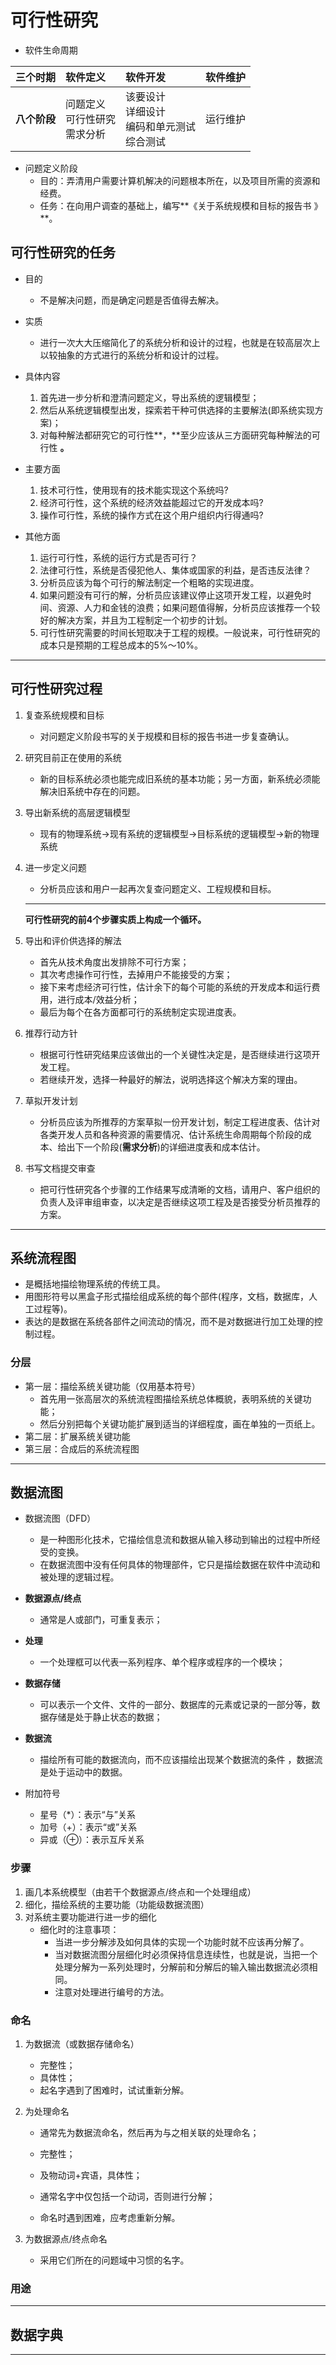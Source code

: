 # 可行性研究

- 软件生命周期

|   三个时期   | 软件定义                           | 软件开发                                           | 软件维护 |
| :----------: | :--------------------------------- | :------------------------------------------------- | :------- |
| **八个阶段** | 问题定义<br>可行性研究<br>需求分析 | 该要设计<br>详细设计<br>编码和单元测试<br>综合测试 | 运行维护 |

- 问题定义阶段
  - 目的：弄清用户需要计算机解决的问题根本所在，以及项目所需的资源和经费。
  - 任务：在向用户调查的基础上，编写**《关于系统规模和目标的报告书 》**。



## 可行性研究的任务

- 目的
  - 不是解决问题，而是确定问题是否值得去解决。
- 实质
  - 进行一次大大压缩简化了的系统分析和设计的过程，也就是在较高层次上以较抽象的方式进行的系统分析和设计的过程。
- 具体内容
  1. 首先进一步分析和澄清问题定义，导出系统的逻辑模型；
  2. 然后从系统逻辑模型出发，探索若干种可供选择的主要解法(即系统实现方案)；
  3. 对每种解法都研究它的可行性**，**至少应该从三方面研究每种解法的可行性 **。**
- 主要方面
  1. 技术可行性，使用现有的技术能实现这个系统吗?
  2. 经济可行性，这个系统的经济效益能超过它的开发成本吗?
  3. 操作可行性，系统的操作方式在这个用户组织内行得通吗?

- 其他方面
  1. 运行可行性，系统的运行方式是否可行？
  2. 法律可行性，系统是否侵犯他人、集体或国家的利益，是否违反法律？
  3. 分析员应该为每个可行的解法制定一个粗略的实现进度。
  4. 如果问题没有可行的解，分析员应该建议停止这项开发工程，以避免时间、资源、人力和金钱的浪费；如果问题值得解，分析员应该推荐一个较好的解决方案，并且为工程制定一个初步的计划。
  5. 可行性研究需要的时间长短取决于工程的规模。一般说来，可行性研究的成本只是预期的工程总成本的5%～10%。

***



## 可行性研究过程

1. 复查系统规模和目标

   - 对问题定义阶段书写的关于规模和目标的报告书进一步复查确认。

2. 研究目前正在使用的系统

   - 新的目标系统必须也能完成旧系统的基本功能；另一方面，新系统必须能解决旧系统中存在的问题。 

3. 导出新系统的高层逻辑模型

   - 现有的物理系统→现有系统的逻辑模型→目标系统的逻辑模型→新的物理系统

4. 进一步定义问题

   - 分析员应该和用户一起再次复查问题定义、工程规模和目标。

   ***

   **可行性研究的前4个步骤实质上构成一个循环。**

   

5. 导出和评价供选择的解法

   - 首先从技术角度出发排除不可行方案；
   - 其次考虑操作可行性，去掉用户不能接受的方案；
   - 接下来考虑经济可行性，估计余下的每个可能的系统的开发成本和运行费用，进行成本/效益分析；
   - 最后为每个在各方面都可行的系统制定实现进度表。

6. 推荐行动方针

   - 根据可行性研究结果应该做出的一个关键性决定是，是否继续进行这项开发工程。
   - 若继续开发，选择一种最好的解法，说明选择这个解决方案的理由。

7. 草拟开发计划

   - 分析员应该为所推荐的方案草拟一份开发计划，制定工程进度表、估计对各类开发人员和各种资源的需要情况、估计系统生命周期每个阶段的成本、给出下一个阶段(**需求分析**)的详细进度表和成本估计。

8. 书写文档提交审查

   - 把可行性研究各个步骤的工作结果写成清晰的文档，请用户、客户组织的负责人及评审组审查，以决定是否继续这项工程及是否接受分析员推荐的方案。

***



## 系统流程图

- 是概括地描绘物理系统的传统工具。
- 用图形符号以黑盒子形式描绘组成系统的每个部件(程序，文档，数据库，人工过程等)。
- 表达的是数据在系统各部件之间流动的情况，而不是对数据进行加工处理的控制过程。

### 分层

- 第一层：描绘系统关键功能（仅用基本符号）
  - 首先用一张高层次的系统流程图描绘系统总体概貌，表明系统的关键功能；
  - 然后分别把每个关键功能扩展到适当的详细程度，画在单独的一页纸上。
- 第二层：扩展系统关键功能
- 第三层：合成后的系统流程图

***



## 数据流图

- 数据流图（DFD）
  - 是一种图形化技术，它描绘信息流和数据从输入移动到输出的过程中所经受的变换。
  - 在数据流图中没有任何具体的物理部件，它只是描绘数据在软件中流动和被处理的逻辑过程。
- **数据源点/终点**
  - 通常是人或部门，可重复表示；

- **处理**
  - 一个处理框可以代表一系列程序、单个程序或程序的一个模块；

- **数据存储**
  - 可以表示一个文件、文件的一部分、数据库的元素或记录的一部分等，数据存储是处于静止状态的数据；

- **数据流**
  - 描绘所有可能的数据流向，而不应该描绘出现某个数据流的条件 ，数据流是处于运动中的数据。

- 附加符号
  - 星号（*）：表示“与”关系
  - 加号（+）：表示“或”关系
  - 异或（⊕）：表示互斥关系


### 步骤

1. 画几本系统模型（由若干个数据源点/终点和一个处理组成）
2. 细化，描绘系统的主要功能（功能级数据流图）
3. 对系统主要功能进行进一步的细化
   - 细化时的注意事项：
     - 当进一步分解涉及如何具体的实现一个功能时就不应该再分解了。
     - 当对数据流图分层细化时必须保持信息连续性，也就是说，当把一个处理分解为一系列处理时，分解前和分解后的输入输出数据流必须相同。
     - 注意对处理进行编号的方法。

### 命名

1. 为数据流（或数据存储命名）

   - 完整性；
   - 具体性；
   - 起名字遇到了困难时，试试重新分解。

2. 为处理命名

   - 通常先为数据流命名，然后再为与之相关联的处理命名；

   - 完整性；

   - 及物动词+宾语，具体性；

   - 通常名字中仅包括一个动词，否则进行分解；

   - 命名时遇到困难，应考虑重新分解。

3. 为数据源点/终点命名

   - 采用它们所在的问题域中习惯的名字。

### 用途





***



## 数据字典



***



